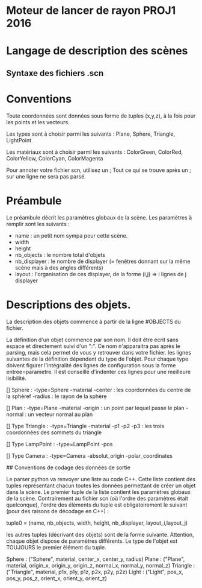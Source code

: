 ﻿# Moteur de lancer de rayon PROJ1 2016
# Langage de description des scènes

## Syntaxe des fichiers .scn

# Conventions
Toute coordonnées sont données sous forme de tuples (x,y,z), à la fois pour les points et les vecteurs.

Les types sont à choisir parmi les suivants :
Plane, Sphere, Triangle, LightPoint

Les matériaux sont à choisir parmi les suivants :
ColorGreen, ColorRed, ColorYellow, ColorCyan, ColorMagenta

Pour annoter votre fichier scn, utilisez un ;
Tout ce qui se trouve après un ; sur une ligne ne sera pas parsé.

# Préambule
  Le préambule décrit les paramètres globaux de la scène. Les paramètres à remplir sont les suivants :
  - name : un petit nom sympa pour cette scène.
  - width
  - height
  - nb_objects : le nombre total d'objets
  - nb_displayer : le nombre de displayer (= fenêtres donnant sur la même scène mais à des angles différents)
  - layout : l'organisation de ces displayer, de la forme (i,j) => i lignes de j displayer

# Descriptions des objets.

La description des objets commence à partir de la ligne #OBJECTS du fichier.

La définition d'un objet commence par son nom. Il doit être écrit sans espace et directement suivi d'un ":". Ce nom n'apparaitra pas après le parsing, mais cela permet de vous y retrouver dans votre fichier.
les lignes suivantes de la définition dépendent du type de l'objet. Pour chaque type doivent figurer l'intégralité des lignes de configuration sous la forme
entree=parametre. Il est conseillé d'indenter ces lignes pour une meilleure lisibilité.

[] Sphere :
  -type=Sphere
  -material
  -center : les coordonnées du centre de la sphèref
  -radius : le rayon de la sphère

[] Plan :
  -type=Plane
  -material
  -origin : un point par lequel passe le plan
  -normal : un vecteur normal au plan

[] Type Triangle :
  -type=Triangle
  -material
  -p1
  -p2
  -p3 : les trois coordonnées des sommets du triangle

[] Type LampPoint :
  -type=LampPoint
  -pos

[] Type Camera :
   -type=Camera
   -absolut_origin
   -polar_coordinates

## Conventions de codage des données de sortie

Le parser python va renvoyer une liste au code C++. Cette liste contient des tuples représentant chacun toutes les données permettant de créer un objet dans la scène.
Le premier tuple de la liste contient les paramètres globaux de la scène. Contrairement au fichier scn (où l'ordre des paramètres était quelconque), l'ordre des éléments du tuple est obligatoirement le suivant (pour des raisons de décodage en C++) :

tuple0 = (name, nb_objects, width, height, nb_displayer, layout_i,layout_j)

les autres tuples (décrivant des objets) sont de la forme suivante. Attention, chaque objet dispose de paramètres différents. Le type de l'objet est TOUJOURS le premier élément du tuple.

Sphere : ("Sphere", material, center_x, center_y, radius)
Plane :  ("Plane", material, origin_x, origin_y, origin_z, normal_x, normal_y, normal_z)
Triangle : ("Triangle", material, p1x, p1y, p1z, p2x, p2y, p2z)
Light : ("Light", pos_x, pos_y, pos_z, orient_x, orient_y, orient_z)
